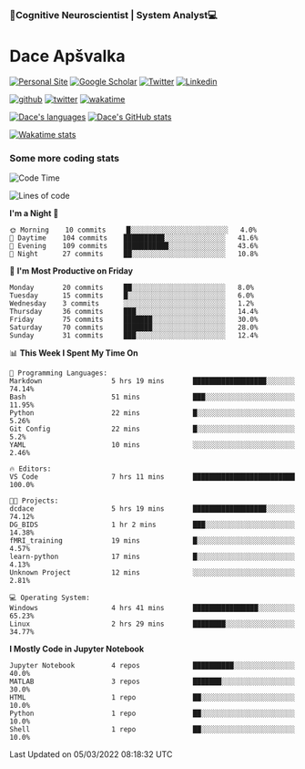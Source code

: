 ### 🧠Cognitive Neuroscientist | System Analyst💻
# Dace Apšvalka

[![Personal Site](https://img.shields.io/badge/website-teal?style=for-the-badge&logo=About.me&logoColor=white)](https://dcdace.net/)
[![Google Scholar](https://img.shields.io/badge/Scholar-yellow?style=for-the-badge&logo=googlescholar&logoColor=ffffff)](https://scholar.google.com/citations?hl=en&user=W8q0HBkAAAAJ&view_op=list_works&sortby=pubdate)
[![Twitter](https://img.shields.io/badge/Twitter-1DA1F2?logo=twitter&logoColor=white&style=for-the-badge)](https://twitter.com/dcdace)
[![Linkedin](https://img.shields.io/badge/linkedin-0077B5?logo=linkedin&logoColor=white&style=for-the-badge)](https://www.linkedin.com/in/dace-apsvalka/)

[![github](https://img.shields.io/github/followers/dcdace?logo=github&style=plastic)](https://github.com/dcdace?tab=followers "GitHub followers")
[![twitter](https://img.shields.io/twitter/follow/dcdace?label=followers&logo=twitter&color=%23007ec6&style=plastic)](https://twitter.com/dcdace "Twitter followers")
[![wakatime](https://wakatime.com/badge/user/6e7556d3-b1db-4eef-a7e8-9bad735fc27e.svg?style=plastic?v=2)](https://wakatime.com/@6e7556d3-b1db-4eef-a7e8-9bad735fc27e "Total time coded since Feb 28 2022")

[![Dace's languages](https://github-readme-stats.vercel.app/api/top-langs/?username=dcdace&langs_count=10&theme=nord&layout=compact)]() 
[![Dace's GitHub stats](https://github-readme-stats.vercel.app/api?username=dcdace&theme=dracula&hide=prs,issues&count_private=true&show_icons=true&hide_rank=true&include_all_commits=true&hide_title=false&custom_title=GitHub+Stats)](https://github.com/anuraghazra/github-readme-stats)

[![Wakatime stats](https://github-readme-stats.vercel.app/api/wakatime?username=dcdace&theme=react&layout=compact&custom_title=Coding+this+week&v=2)](https://wakatime.com/@6e7556d3-b1db-4eef-a7e8-9bad735fc27e "Recorded coding time in the past 7 days")
 ### Some more coding stats
<!--START_SECTION:waka-->
![Code Time](http://img.shields.io/badge/Code%20Time-7%20hrs%2011%20mins-blue)

![Lines of code](https://img.shields.io/badge/From%20Hello%20World%20I%27ve%20Written-26%20Thousand%20lines%20of%20code-blue)

**I'm a Night 🦉** 

```text
🌞 Morning    10 commits     █░░░░░░░░░░░░░░░░░░░░░░░░   4.0% 
🌆 Daytime    104 commits    ██████████░░░░░░░░░░░░░░░   41.6% 
🌃 Evening    109 commits    ███████████░░░░░░░░░░░░░░   43.6% 
🌙 Night      27 commits     ██░░░░░░░░░░░░░░░░░░░░░░░   10.8%

```
📅 **I'm Most Productive on Friday** 

```text
Monday       20 commits     ██░░░░░░░░░░░░░░░░░░░░░░░   8.0% 
Tuesday      15 commits     █░░░░░░░░░░░░░░░░░░░░░░░░   6.0% 
Wednesday    3 commits      ░░░░░░░░░░░░░░░░░░░░░░░░░   1.2% 
Thursday     36 commits     ███░░░░░░░░░░░░░░░░░░░░░░   14.4% 
Friday       75 commits     ███████░░░░░░░░░░░░░░░░░░   30.0% 
Saturday     70 commits     ███████░░░░░░░░░░░░░░░░░░   28.0% 
Sunday       31 commits     ███░░░░░░░░░░░░░░░░░░░░░░   12.4%

```


📊 **This Week I Spent My Time On** 

```text
💬 Programming Languages: 
Markdown                 5 hrs 19 mins       ██████████████████░░░░░░░   74.14% 
Bash                     51 mins             ███░░░░░░░░░░░░░░░░░░░░░░   11.95% 
Python                   22 mins             █░░░░░░░░░░░░░░░░░░░░░░░░   5.26% 
Git Config               22 mins             █░░░░░░░░░░░░░░░░░░░░░░░░   5.2% 
YAML                     10 mins             ░░░░░░░░░░░░░░░░░░░░░░░░░   2.46%

🔥 Editors: 
VS Code                  7 hrs 11 mins       █████████████████████████   100.0%

🐱‍💻 Projects: 
dcdace                   5 hrs 19 mins       ██████████████████░░░░░░░   74.12% 
DG_BIDS                  1 hr 2 mins         ███░░░░░░░░░░░░░░░░░░░░░░   14.38% 
fMRI_training            19 mins             █░░░░░░░░░░░░░░░░░░░░░░░░   4.57% 
learn-python             17 mins             █░░░░░░░░░░░░░░░░░░░░░░░░   4.13% 
Unknown Project          12 mins             ░░░░░░░░░░░░░░░░░░░░░░░░░   2.81%

💻 Operating System: 
Windows                  4 hrs 41 mins       ████████████████░░░░░░░░░   65.23% 
Linux                    2 hrs 29 mins       ████████░░░░░░░░░░░░░░░░░   34.77%

```

**I Mostly Code in Jupyter Notebook** 

```text
Jupyter Notebook         4 repos             ██████████░░░░░░░░░░░░░░░   40.0% 
MATLAB                   3 repos             ███████░░░░░░░░░░░░░░░░░░   30.0% 
HTML                     1 repo              ██░░░░░░░░░░░░░░░░░░░░░░░   10.0% 
Python                   1 repo              ██░░░░░░░░░░░░░░░░░░░░░░░   10.0% 
Shell                    1 repo              ██░░░░░░░░░░░░░░░░░░░░░░░   10.0%

```



 Last Updated on 05/03/2022 08:18:32 UTC
<!--END_SECTION:waka-->